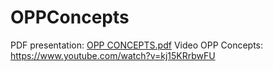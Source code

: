 # OPPConcepts

PDF presentation: [OPP CONCEPTS.pdf](https://github.com/user-attachments/files/18353521/OPP.CONCEPTS.pdf)
Video OPP Concepts: https://www.youtube.com/watch?v=kj15KRrbwFU 
